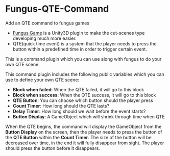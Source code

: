 # Fungus-QTE-Command
Add an QTE command to fungus games

* [Fungus Game](http://fungusgames.com/) is a Unity3D plugin to make the cut-scenes type developing much more easier.
* QTE(quick time event) is a system that the player needs to press the button within a predefined time in order to trigger certain event.

This is a command plugin which you can use along with fungus to do your own QTE scene.


This command plugin includes the following public variables which you can use to define your own QTE scene:

- **Block when failed**: When the QTE failed, it will go to this block
- **Block when success**: When the QTE success, it will go to this block
- **QTE Button**: You can choose which button should the player press
- **Count Timer**: How long should the QTE lasts?
- **Delay Timer**: How long should we wait before the event starts?
- **Button Display**: A GameObject which will shrink through time when QTE

When the QTE begins, the command will display the GameObject from the **Button Display** on the screen, then the player needs to press the button of the **QTE Button** within the **Count Timer**. The size of the button will be decreased over time, in the end it will fully disappear from sight. The player should press the button before it disappears.
